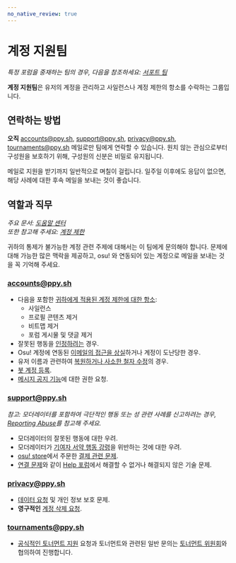 ```yaml
---
no_native_review: true
---
```


# 계정 지원팀

*특정 포럼을 중재하는 팀의 경우, 다음을 참조하세요: [서포트 팀](/wiki/People/Support_Team)*

**계정 지원팀**은 유저의 계정을 관리하고 사일런스나 계정 제한의 항소를 수락하는 그룹입니다.

## 연락하는 방법

**오직** [accounts@ppy.sh](mailto:accounts@ppy.sh), [support@ppy.sh](mailto:support@ppy.sh), [privacy@ppy.sh](mailto:privacy@ppy.sh), [tournaments@ppy.sh](mailto:tournaments@ppy.sh) 메일로만 팀에게 연락할 수 있습니다. 원치 않는 관심으로부터 구성원을 보호하기 위해, 구성원의 신분은 비밀로 유지됩니다.

메일로 지원을 받기까지 일반적으로 며칠이 걸립니다. 일주일 이후에도 응답이 없으면, 해당 사례에 대한 후속 메일을 보내는 것이 좋습니다.

## 역할과 직무

*주요 문서: [도움말 센터](/wiki/Help_centre)*\
*또한 참고해 주세요: [계정 제한](/wiki/Help_centre/Account_restrictions)*

귀하의 통제가 불가능한 계정 관련 주제에 대해서는 이 팀에게 문의해야 합니다. 문제에 대해 가능한 많은 맥락을 제공하고, osu! 와 연동되어 있는 계정으로 메일을 보내는 것을 꼭 기억해 주세요.

### [accounts@ppy.sh](mailto:accounts@ppy.sh)

- 다음을 포함한 [귀하에게 적용된 계정 제한에 대한 항소](/wiki/Help_centre/Account_restrictions):
  - 사일런스
  - 프로필 콘텐츠 제거
  - 비트맵 제거
  - 포럼 게시물 및 댓글 제거
- 잘못된 행동을 [인정하려는](/wiki/Reporting_bad_behaviour/Handling_foul_play#what-can-i-do-if-i've-broken-the-rules?) 경우.
- Osu! 계정에 연동된 [이메일의 접근을 상실](/wiki/Help_centre/Account#sign-in)하거나 계정이 도난당한 경우.
- 유저 이름과 관련하여 [복원하거나 사소한 철자 수정](/wiki/Help_centre/Account#name-changes)의 경우.
- [봇 계정 등록](/wiki/Bot_account).
- [메시지 공지 기능](/wiki/Announcement_messages)에 대한 권한 요청.

### [support@ppy.sh](mailto:support@ppy.sh)

*참고: 모더레이터를 포함하여 극단적인 행동 또는 성 관련 사례를 신고하려는 경우, [Reporting Abuse](/wiki/Reporting_bad_behaviour/Abuse)를 참고해 주세요.*

- 모더레이터의 잘못된 행동에 대한 우려.
- 모더레이터가 [기여자 서약 행동 강령](/wiki/Rules/Contributor_code_of_conduct)을 위반하는 것에 대한 우려.
- [osu! store](https://osu.ppy.sh/store/listing)에서 주문한 [결제 관련 문제](/wiki/Help_centre/Account#supporter).
- [연결 문제](/wiki/Help_centre/Client#online-features)와 같이 [Help 포럼](https://osu.ppy.sh/community/forums/5)에서 해결할 수 없거나 해결되지 않은 기술 문제.

### [privacy@ppy.sh](mailto:privacy@ppy.sh)

- [데이터 요청](/wiki/Legal/Privacy#data-controller) 및 개인 정보 보호 문제.
- **영구적인** [계정 삭제 요청](/wiki/Legal/Privacy#your-rights-and-control).

### [tournaments@ppy.sh](mailto:tournaments@ppy.sh)

- [공식적인 토너먼트 지원](/wiki/Tournaments/Official_support) 요청과 토너먼트와 관련된 일반 문의는 [토너먼트 위원회](/wiki/People/Tournament_Committee)와 협의하여 진행합니다.
